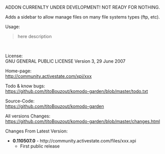 ADDON CURRENLTY UNDER DEVELOPMENT! NOT READY FOR NOTHING.

Adds a sidebar to allow manage files on many file systems types (ftp, etc).

Usage:

<blockquote>

here description

</blockquote><br/>

License:<br/>
GNU GENERAL PUBLIC LICENSE Version 3, 29 June 2007

Home-page:<br/>
http://community.activestate.com/xpi/xxx

Todo & know bugs:<br/>
https://github.com/titoBouzout/komodo-garden/blob/master/todo.txt

Source-Code:<br/>
https://github.com/titoBouzout/komodo-garden

All versions Changes:<br/>
https://github.com/titoBouzout/komodo-garden/blob/master/changes.html

Changes From Latest Version:

<ul>
  
  <li>
	<b>0.110507.0</b> - http://community.activestate.com/files/xxx.xpi
	<ul>
	  <li>First public release</li>
	</ul>
  </li>

</ul>
